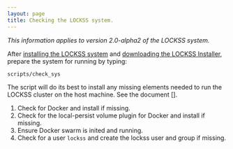 ```yaml
---
layout: page
title: Checking the LOCKSS system.
---
```


*This information applies to version 2.0-alpha2 of the LOCKSS system.*

After [installing the LOCKSS system](installing) and [downloading the LOCKSS Installer](installing/lockss-installer), prepare  the system for running by typing:

    scripts/check_sys

The script will do its best to install any missing elements needed to run the LOCKSS cluster on the host machine. 
See the document [].

 1. Check for  Docker and install if missing.
 1. Check for the local-persist volume plugin for Docker and install if missing.
 1. Ensure Docker swarm is inited and running.
 1. Check for a user `lockss` and create the lockss user and group if missing.
